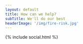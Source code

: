 ```yaml
---
layout: default
title: How can we help?
subTitle: We'll do our best
headerImage: '/img/fire-risk.jpg'
---
```


{% include social.html %}
